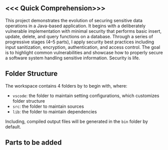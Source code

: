 ## <<< Quick Comprehension>>>

This project demonstrates the evolution of securing sensitive data operations in a Java-based application. It begins with a deliberately vulnerable implementation with minimal security that performs basic insert, update, delete, and query functions on a database. Through a series of progressive stages (4–5 parts), I apply security best practices including input sanitization, encryption, authentication, and access control. The goal is to highlight common vulnerabilities and showcase how to properly secure a software system handling sensitive information. Security is life. 



## Folder Structure

The workspace contains 4 folders by to begin with, where:

- `vscode`: the folder to maintain setting configurations, which customizes folder structure
- `src`: the folder to maintain sources
- `lib`: the folder to maintain dependencies

Including, compiled output files will be generated in the `bin` folder by default.

## Parts to be added
